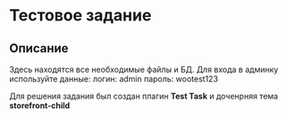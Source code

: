 # Тестовое задание

## Описание

Здесь находятся все необходимые файлы и БД.
Для входа в админку используйте данные:
логин: admin
пароль: wootest123

Для решения задания был создан плагин **Test Task** и доченрняя тема **storefront-child**